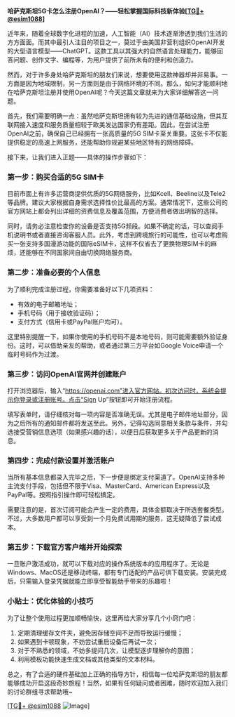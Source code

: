 **哈萨克斯坦5G卡怎么注册OpenAI？——轻松掌握国际科技新体验[[TG💪+ @esim1088](https://t.me/s/esim1088)]**

近年来，随着全球数字化进程的加速，人工智能（AI）技术逐渐渗透到我们生活的方方面面。而其中最引人注目的项目之一，莫过于由美国非营利组织OpenAI开发的大型语言模型——ChatGPT。这款工具以其强大的自然语言处理能力，能够回答问题、创作文字、编程等，为用户提供了前所未有的便利和创造力。

然而，对于许多身处哈萨克斯坦的朋友们来说，想要使用这款神器却并非易事。一方面是因为地域限制，另一方面则是由于网络环境的不同。那么，如何才能顺利地在哈萨克斯坦注册并使用OpenAI呢？今天这篇文章就来为大家详细解答这一问题。

首先，我们需要明确一点：虽然哈萨克斯坦拥有较为先进的通信基础设施，但其互联网接入速度和服务质量相较于欧美发达国家仍有差距。因此，在尝试注册OpenAI之前，确保自己已经拥有一张高质量的5G SIM卡至关重要。这张卡不仅能提供稳定的高速上网服务，还能帮助你规避某些地区特有的网络障碍。

接下来，让我们进入正题——具体的操作步骤如下：

### 第一步：购买合适的5G SIM卡

目前市面上有许多运营商提供优质的5G网络服务，比如Kcell、Beeline以及Tele2等品牌。建议大家根据自身需求选择性价比最高的方案。通常情况下，这些公司的官方网站上都会列出详细的资费信息及覆盖范围，方便消费者做出明智的选择。

同时，请务必注意检查你的设备是否支持5G频段。如果不确定的话，可以查阅手机说明书或者直接咨询客服人员。此外，考虑到跨境旅行的可能性，也可以考虑购买一张支持多国漫游功能的国际eSIM卡，这样不仅省去了更换物理SIM卡的麻烦，还能够在不同国家间自由切换网络服务商。

### 第二步：准备必要的个人信息

为了顺利完成注册过程，你需要准备好以下几项资料：
- 有效的电子邮箱地址；
- 手机号码（用于接收验证码）；
- 支付方式（信用卡或PayPal账户均可）。

这里特别提醒一下，如果你使用的手机号码不是本地号码，则可能需要额外验证身份。这时，可以借助亲友的帮助，或者通过第三方平台如Google Voice申请一个临时号码作为过渡。

### 第三步：访问OpenAI官网并创建账户

打开浏览器后，输入“https://openai.com”进入官方网站。初次访问时，系统会提示你登录或注册账号。点击“Sign Up”按钮即可开始注册流程。

填写表单时，请仔细核对每一项内容是否准确无误。尤其是电子邮件地址部分，因为之后所有的通知邮件都将发送至此。另外，记得勾选同意相关条款与条件，并勾选接受营销信息选项（如果感兴趣的话），以便日后获取更多关于产品更新的消息。

### 第四步：完成付款设置并激活账户

当所有基本信息都录入完毕之后，下一步便是绑定支付渠道了。OpenAI支持多种主流支付手段，包括但不限于Visa、MasterCard、American Express以及PayPal等。按照指引操作即可轻松搞定。

需要注意的是，首次订阅可能会产生一定的费用，具体金额取决于所选套餐类型。不过，大多数用户都可以享受到一个月免费试用期的服务，这无疑降低了尝试成本。

### 第五步：下载官方客户端并开始探索

一旦账户激活成功，就可以下载对应的操作系统版本的应用程序了。无论是Windows、MacOS还是移动终端，都有专门适配的产品可供下载安装。安装完成后，只需输入登录凭据就能立即享受智能助手带来的乐趣啦！

### 小贴士：优化体验的小技巧

为了让整个使用过程更加顺畅愉快，这里再给大家分享几个小窍门吧：
1. 定期清理缓存文件夹，避免因存储空间不足而导致运行缓慢；
2. 如果遇到卡顿现象，不妨尝试重启设备后再试一次；
3. 对于不熟悉的领域，不妨多提问几次，让模型逐步理解你的意图；
4. 利用模板功能快速生成文档或其他类型的文本材料。

总之，有了合适的硬件基础加上正确的指导方针，相信每一位哈萨克斯坦的朋友都能够成功开启这段奇妙旅程！当然，如果有任何疑问或者困难，随时欢迎加入我们的讨论群组寻求帮助哦~

[[TG💪+ @esim1088](https://t.me/s/esim1088) ![Image](https://i.postimg.cc/4NQfJmqS/Snipaste-2025-05-13-00-14-12.png)]